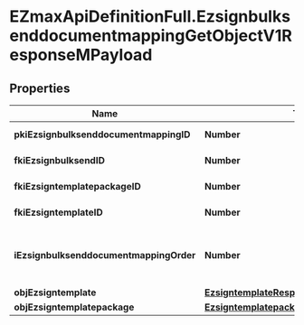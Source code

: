 # EZmaxApiDefinitionFull.EzsignbulksenddocumentmappingGetObjectV1ResponseMPayload

## Properties

Name | Type | Description | Notes
------------ | ------------- | ------------- | -------------
**pkiEzsignbulksenddocumentmappingID** | **Number** | The unique ID of the Ezsignbulksenddocumentmapping. | 
**fkiEzsignbulksendID** | **Number** | The unique ID of the Ezsignbulksend | 
**fkiEzsigntemplatepackageID** | **Number** | The unique ID of the Ezsigntemplatepackage | [optional] 
**fkiEzsigntemplateID** | **Number** | The unique ID of the Ezsigntemplate | [optional] 
**iEzsignbulksenddocumentmappingOrder** | **Number** | The order in which the Ezsigntemplate or Ezsigntemplatepackage will be presented to the signatory in the Ezsignfolder. | 
**objEzsigntemplate** | [**EzsigntemplateResponseCompound**](EzsigntemplateResponseCompound.md) |  | [optional] 
**objEzsigntemplatepackage** | [**EzsigntemplatepackageResponseCompound**](EzsigntemplatepackageResponseCompound.md) |  | [optional] 


